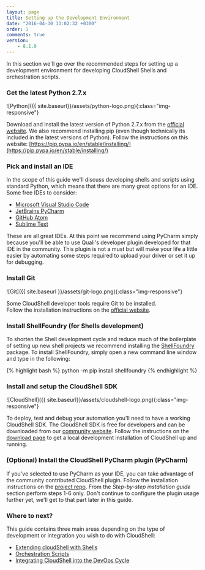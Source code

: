 ```yaml
---
layout: page
title: Setting up the Development Environment
date: "2016-04-30 13:02:32 +0300"
order: 1
comments: true
version:
    - 8.1.0
---
```


In this section we'll go over the recommended steps for setting up a development environment for developing CloudShell Shells and orchestration scripts.

### Get the latest Python 2.7.x
![Python]({{ site.baseurl}}/assets/python-logo.png){:class="img-responsive"}

Download and install the latest version of Python 2.7.x from the [official website](https://www.python.org/downloads/).
We also recommend installing pip (even though technically its included in the latest versions of Python). Follow the instructions on this website: [https://pip.pypa.io/en/stable/installing/](https://pip.pypa.io/en/stable/installing/)

### Pick and install an IDE

In the scope of this guide we'll discuss developing shells and scripts using standard
Python, which means that there are many great options for an IDE.
Some free IDEs to consider:

* [Microsoft Visual Studio Code](https://code.visualstudio.com/)
* [JetBrains PyCharm](https://www.jetbrains.com/pycharm/)
* [GitHub Atom ](https://atom.io/)
* [Sublime Text ](https://www.sublimetext.com/)

These are all great IDEs. At this point we recommend using PyCharm simply because you'll be able to use
Quali's developer plugin developed for that IDE in the community. This plugin is not a must but will make
your life a little easier by automating some steps required to upload your driver or set it up for debugging.

### Install Git

![Git]({{ site.baseurl }}/assets/git-logo.png){:class="img-responsive"}

Some CloudShell developer tools require Git to be installed.    
Follow the installation instructions on the [official website](https://git-scm.com/book/en/v2/Getting-Started-Installing-Git).

### Install ShellFoundry (for Shells development)

To shorten the Shell development cycle and reduce much of the boilerplate of setting up new
shell projects we recommend installing the [ShellFoundry](https://github.com/QualiSystems/shellfoundry) package.
To install ShellFoundry, simply open a new command line  window and type in the following:

{% highlight bash %} python -m pip install shellfoundry {% endhighlight %}

### Install and setup the CloudShell SDK

![CloudShell]({{ site.baseurl}}/assets/cloudshell-logo.png){:class="img-responsive"}

To deploy, test and debug your automation you'll need to have a working CloudShell SDK.
The CloudShell SDK is free for developers and can be downloaded from our
[community website](http://community.quali.com/spaces/12/index.html).
Follow the instructions on the [download page](http://info.quali.com/cloudshell-developer-edition-download) to get a local development installation of CloudShell up and running.

### (Optional) Install the CloudShell PyCharm plugin (PyCharm)

If you've selected to use PyCharm as your IDE, you can take advantage of the community contributed CloudShell plugin.
Follow the installation instructions on the [project repo](https://github.com/QualiSystemsLab/CloudShell-PyCharm-Plugin).
From the _Step-by-step installation guide_ section perform steps 1-6 only. Don't continue to configure the plugin usage further yet, we'll get to that part later in this guide.

### Where to next?

This guide contains three main areas depending on the type of development or integration you wish to do with CloudShell:

* [Extending cloudShell with Shells]({{site.baseurl}}/shells/getting-started.html)
* [Orchestration Scripts]({{site.baseurl}}/orchestration/getting-started.html)
* [Integrating CloudShell into the DevOps Cycle]({{site.baseurl}}/devops/devops-integration.html)

